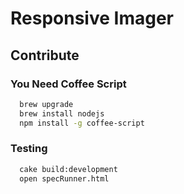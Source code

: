 # Responsive Imager

## Contribute

### You Need Coffee Script

```bash
  brew upgrade
  brew install nodejs
  npm install -g coffee-script
```

### Testing

```bash
  cake build:development
  open specRunner.html
```

